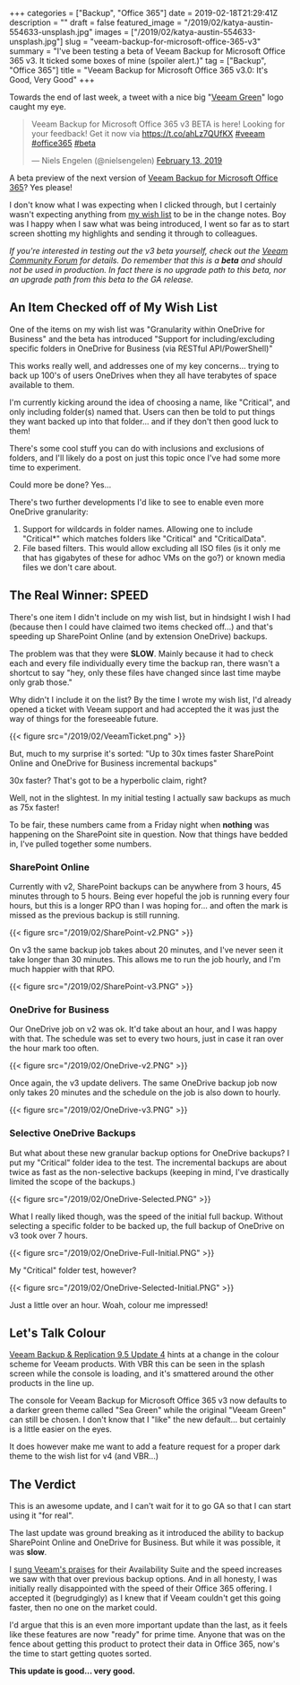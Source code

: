 +++
categories = ["Backup", "Office 365"]
date = 2019-02-18T21:29:41Z
description = ""
draft = false
featured_image = "/2019/02/katya-austin-554633-unsplash.jpg"
images = ["/2019/02/katya-austin-554633-unsplash.jpg"]
slug = "veeam-backup-for-microsoft-office-365-v3"
summary = "I've been testing a beta of Veeam Backup for Microsoft Office 365 v3. It ticked some boxes of mine (spoiler alert.)"
tag = ["Backup", "Office 365"]
title = "Veeam Backup for Microsoft Office 365 v3.0: It's Good, Very Good"
+++

Towards the end of last week, a tweet with a nice big "[Veeam Green](https://www.color-hex.com/color/54b948)" logo caught my eye.

<blockquote class="twitter-tweet"><p lang="en" dir="ltr">Veeam Backup for Microsoft Office 365 v3 BETA is here! Looking for your feedback! Get it now via <a href="https://t.co/ahLz7QUfKX">https://t.co/ahLz7QUfKX</a> <a href="https://twitter.com/hashtag/veeam?src=hash&amp;ref_src=twsrc%5Etfw">#veeam</a> <a href="https://twitter.com/hashtag/office365?src=hash&amp;ref_src=twsrc%5Etfw">#office365</a> <a href="https://twitter.com/hashtag/beta?src=hash&amp;ref_src=twsrc%5Etfw">#beta</a></p>&mdash; Niels Engelen (@nielsengelen) <a href="https://twitter.com/nielsengelen/status/1095782484816605185?ref_src=twsrc%5Etfw">February 13, 2019</a></blockquote>
<script async src="https://platform.twitter.com/widgets.js" charset="utf-8"></script>

A beta preview of the next version of [Veeam Backup for Microsoft Office 365](https://www.veeam.com/backup-microsoft-office-365.html)? Yes please!

I don't know what I was expecting when I clicked through, but I certainly wasn't expecting anything from [my wish list](https://king.geek.nz/2018/10/10/my-wish-list-vbo365/) to be in the change notes. Boy was I happy when I saw what was being introduced, I went so far as to start screen shotting my highlights and sending it through to colleagues.

_If you're interested in testing out the v3 beta yourself, check out the [Veeam Community Forum](https://forums.veeam.com/veeam-backup-for-microsoft-office-365-f47/veeam-backup-for-microsoft-office-365-3-0-beta-t57218.html) for details._ _Do remember that this is a **beta** and should not be used in production. In fact there is no upgrade path to this beta, nor an upgrade path from this beta to the GA release._

## **An Item Checked off of My Wish List**

One of the items on my wish list was "Granularity within OneDrive for Business" and the beta has introduced "Support for including/excluding specific folders in OneDrive for Business (via RESTful API/PowerShell)"

This works really well, and addresses one of my key concerns... trying to back up 100's of users OneDrives when they all have terabytes of space available to them.

I'm currently kicking around the idea of choosing a name, like "Critical", and only including folder(s) named that. Users can then be told to put things they want backed up into that folder... and if they don't then good luck to them!

There's some cool stuff you can do with inclusions and exclusions of folders, and I'll likely do a post on just this topic once I've had some more time to experiment.

Could more be done? Yes...

There's two further developments I'd like to see to enable even more OneDrive granularity:

1. Support for wildcards in folder names. Allowing one to include "Critical*" which matches folders like "Critical" and "CriticalData".
2. File based filters. This would allow excluding all ISO files (is it only me that has gigabytes of these for adhoc VMs on the go?) or known media files we don't care about.

## **The Real Winner: SPEED**

There's one item I didn't include on my wish list, but in hindsight I wish I had (because then I could have claimed two items checked off...) and that's speeding up SharePoint Online (and by extension OneDrive) backups.

The problem was that they were **SLOW**. Mainly because it had to check each and every file individually every time the backup ran, there wasn't a shortcut to say "hey, only these files have changed since last time maybe only grab those."

Why didn't I include it on the list? By the time I wrote my wish list, I'd already opened a ticket with Veeam support and had accepted the it was just the way of things for the foreseeable future.

{{< figure src="/2019/02/VeeamTicket.png" >}}

But, much to my surprise it's sorted: "Up to 30x times faster SharePoint Online and OneDrive for Business incremental backups"

30x faster? That's got to be a hyperbolic claim, right?

Well, not in the slightest. In my initial testing I actually saw backups as much as 75x faster!

To be fair, these numbers came from a Friday night when **nothing** was happening on the SharePoint site in question. Now that things have bedded in, I've pulled together some numbers.

### **SharePoint Online**

Currently with v2, SharePoint backups can be anywhere from 3 hours, 45 minutes through to 5 hours. Being ever hopeful the job is running every four hours, but this is a longer RPO than I was hoping for... and often the mark is missed as the previous backup is still running.

{{< figure src="/2019/02/SharePoint-v2.PNG" >}}

On v3 the same backup job takes about 20 minutes, and I've never seen it take longer than 30 minutes. This allows me to run the job hourly, and I'm much happier with that RPO.

{{< figure src="/2019/02/SharePoint-v3.PNG" >}}

### **OneDrive for Business**

Our OneDrive job on v2 was ok. It'd take about an hour, and I was happy with that. The schedule was set to every two hours, just in case it ran over the hour mark too often.

{{< figure src="/2019/02/OneDrive-v2.PNG" >}}

Once again, the v3 update delivers. The same OneDrive backup job now only takes 20 minutes and the schedule on the job is also down to hourly.

{{< figure src="/2019/02/OneDrive-v3.PNG" >}}

### **Selective OneDrive Backups**

But what about these new granular backup options for OneDrive backups? I put my "Critical" folder idea to the test. The incremental backups are about twice as fast as the non-selective backups (keeping in mind, I've drastically limited the scope of the backups.)

{{< figure src="/2019/02/OneDrive-Selected.PNG" >}}

What I really liked though, was the speed of the initial full backup. Without selecting a specific folder to be backed up, the full backup of OneDrive on v3 took over 7 hours.

{{< figure src="/2019/02/OneDrive-Full-Initial.PNG" >}}

My "Critical" folder test, however?

{{< figure src="/2019/02/OneDrive-Selected-Initial.PNG" >}}

Just a little over an hour. Woah, colour me impressed!

## **Let's Talk Colour**

[Veeam Backup & Replication 9.5 Update 4](https://www.veeam.com/kb2878) hints at a change in the colour scheme for Veeam products. With VBR this can be seen in the splash screen while the console is loading, and it's smattered around the other products in the line up.

The console for Veeam Backup for Microsoft Office 365 v3 now defaults to a darker green theme called "Sea Green" while the original "Veeam Green" can still be chosen. I don't know that I "like" the new default... but certainly is a little easier on the eyes.

It does however make me want to add a feature request for a proper dark theme to the wish list for v4 (and VBR...)

## **The Verdict**

This is an awesome update, and I can't wait for it to go GA so that I can start using it "for real".

The last update was ground breaking as it introduced the ability to backup SharePoint Online and OneDrive for Business. But while it was possible, it was **slow**.

I [sung Veeam's praises](https://www.veeam.com/success-stories/veeam-hastings-district-council-success-story.html) for their Availability Suite and the speed increases we saw with that over previous backup options. And in all honesty, I was initially really disappointed with the speed of their Office 365 offering. I accepted it (begrudgingly) as I knew that if Veeam couldn't get this going faster, then no one on the market could.

I'd argue that this is an even more important update than the last, as it feels like these features are now "ready" for prime time. Anyone that was on the fence about getting this product to protect their data in Office 365, now's the time to start getting quotes sorted.

**This update is good... very good.**
